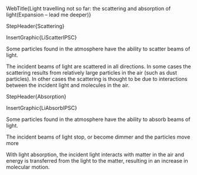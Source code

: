 WebTitle{Light travelling not so far: the scattering and absorption of light(Expansion &ndash; lead me deeper)}

StepHeader{Scattering}

InsertGraphic{LiScatterIPSC}

Some particles found in the atmosphere have the ability to scatter beams of light.

The incident beams of light are scattered in all directions. In some cases the scattering results from relatively large particles in the air (such as dust particles). In other cases the scattering is thought to be due to interactions between the incident light and molecules in the air.

StepHeader{Absorption}

InsertGraphic{LiAbsorbIPSC}

Some particles found in the atmosphere have the ability to absorb beams of light.

The incident beams of light stop, or become dimmer and the particles move more

With light absorption, the incident light interacts with matter in the air and energy is transferred from the light to the matter, resulting in an increase in molecular motion.

